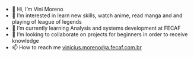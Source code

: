 - 👋 Hi, I’m Vini Moreno
- 👀 I’m interested in learn new skills, watch anime, read manga and and playing of league of legends
- 🌱 I’m currently learning Analysis and systems development at FECAF
- 💞️ I’m looking to collaborate on projects for beginners in order to receive knowledge
- 📫 How to reach me vinicius.moreno@a.fecaf.com.br


<!---
ViniciusMoreno/ViniciusMoreno is a ✨ special ✨ repository because its `README.md` (this file) appears on your GitHub profile.
You can click the Preview link to take a look at your changes.
--->

